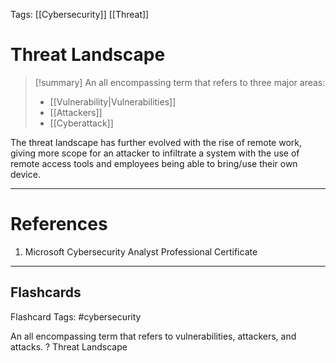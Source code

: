 Tags: [[Cybersecurity]] [[Threat]]
# Threat Landscape

> [!summary] 
> An all encompassing term that refers to three major areas:
> - [[Vulnerability|Vulnerabilities]]
> - [[Attackers]]
> - [[Cyberattack]]

The threat landscape has further evolved with the rise of remote work, giving more scope for an attacker to infiltrate a system with the use of remote access tools and employees being able to bring/use their own device.

---
# References

1. Microsoft Cybersecurity Analyst Professional Certificate

___
## Flashcards

Flashcard Tags: #cybersecurity 

An all encompassing term that refers to vulnerabilities, attackers, and attacks.
?
Threat Landscape
